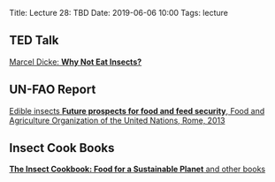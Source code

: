 Title: Lecture 28: TBD
Date: 2019-06-06 10:00
Tags: lecture



## TED Talk

[Marcel Dicke: **Why Not Eat Insects?**](http://www.ted.com/talks/marcel_dicke_why_not_eat_insects#)

## UN-FAO Report
[Edible insects
**Future prospects for food and feed security**, Food and Agriculture Organization of the United Nations, Rome, 2013 ](http://www.fao.org/docrep/018/i3253e/i3253e00.htm)

## Insect Cook Books

[**The Insect Cookbook: Food for a Sustainable Planet** and other books](http://www.amazon.com/The-Insect-Cookbook-Sustainable-Perspectives-ebook/dp/B00I2G6SIC/ref=dp_kinw_strp_1)
